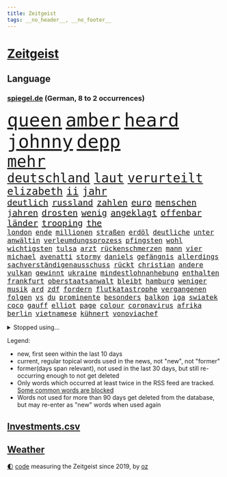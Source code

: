 ```yaml
---
title: Zeitgeist
tags: __no_header__, __no_footer__
---
```


# [Zeitgeist](https://oliz.io/zeitgeist/)

## Language

<h3><a href="https://www.spiegel.de" target="_blank">spiegel.de</a> (German, 8 to 2 occurrences)</h3>
<p style="font-family:monospace">
<span style="font-size:32pt"><a href="news_links.html#queen" class="current">queen</a></span>
<span style="font-size:32pt"><a href="news_links.html#amber" class="current">amber</a></span>
<span style="font-size:32pt"><a href="news_links.html#heard" class="current">heard</a></span>
<span style="font-size:32pt"><a href="news_links.html#johnny" class="current">johnny</a></span>
<span style="font-size:32pt"><a href="news_links.html#depp" class="current">depp</a></span>
<br>
<span style="font-size:28pt"><a href="news_links.html#mehr" class="current">mehr</a></span>
<br>
<span style="font-size:22pt"><a href="news_links.html#deutschland" class="current">deutschland</a></span>
<span style="font-size:22pt"><a href="news_links.html#laut" class="current">laut</a></span>
<span style="font-size:22pt"><a href="news_links.html#verurteilt" class="current">verurteilt</a></span>
<br>
<span style="font-size:18pt"><a href="news_links.html#elizabeth" class="current">elizabeth</a></span>
<span style="font-size:18pt"><a href="news_links.html#ii" class="current">ii</a></span>
<span style="font-size:18pt"><a href="news_links.html#jahr" class="current">jahr</a></span>
<br>
<span style="font-size:15pt"><a href="news_links.html#deutlich" class="current">deutlich</a></span>
<span style="font-size:15pt"><a href="news_links.html#russland" class="current">russland</a></span>
<span style="font-size:15pt"><a href="news_links.html#zahlen" class="current">zahlen</a></span>
<span style="font-size:15pt"><a href="news_links.html#euro" class="current">euro</a></span>
<span style="font-size:15pt"><a href="news_links.html#menschen" class="current">menschen</a></span>
<span style="font-size:15pt"><a href="news_links.html#jahren" class="current">jahren</a></span>
<span style="font-size:15pt"><a href="news_links.html#drosten" class="current">drosten</a></span>
<span style="font-size:15pt"><a href="news_links.html#wenig" class="current">wenig</a></span>
<span style="font-size:15pt"><a href="news_links.html#angeklagt" class="current">angeklagt</a></span>
<span style="font-size:15pt"><a href="news_links.html#offenbar" class="current">offenbar</a></span>
<span style="font-size:15pt"><a href="news_links.html#länder" class="current">länder</a></span>
<span style="font-size:15pt"><a href="news_links.html#trooping" class="new">trooping</a></span>
<span style="font-size:15pt"><a href="news_links.html#the" class="current">the</a></span>
<br>
<span style="font-size:12pt"><a href="news_links.html#london" class="current">london</a></span>
<span style="font-size:12pt"><a href="news_links.html#ende" class="current">ende</a></span>
<span style="font-size:12pt"><a href="news_links.html#millionen" class="current">millionen</a></span>
<span style="font-size:12pt"><a href="news_links.html#straßen" class="current">straßen</a></span>
<span style="font-size:12pt"><a href="news_links.html#erdöl" class="current">erdöl</a></span>
<span style="font-size:12pt"><a href="news_links.html#deutliche" class="current">deutliche</a></span>
<span style="font-size:12pt"><a href="news_links.html#unter" class="current">unter</a></span>
<span style="font-size:12pt"><a href="news_links.html#anwältin" class="current">anwältin</a></span>
<span style="font-size:12pt"><a href="news_links.html#verleumdungsprozess" class="current">verleumdungsprozess</a></span>
<span style="font-size:12pt"><a href="news_links.html#pfingsten" class="new">pfingsten</a></span>
<span style="font-size:12pt"><a href="news_links.html#wohl" class="current">wohl</a></span>
<span style="font-size:12pt"><a href="news_links.html#wichtigsten" class="current">wichtigsten</a></span>
<span style="font-size:12pt"><a href="news_links.html#tulsa" class="current">tulsa</a></span>
<span style="font-size:12pt"><a href="news_links.html#arzt" class="current">arzt</a></span>
<span style="font-size:12pt"><a href="news_links.html#rückenschmerzen" class="current">rückenschmerzen</a></span>
<span style="font-size:12pt"><a href="news_links.html#mann" class="current">mann</a></span>
<span style="font-size:12pt"><a href="news_links.html#vier" class="current">vier</a></span>
<span style="font-size:12pt"><a href="news_links.html#michael" class="current">michael</a></span>
<span style="font-size:12pt"><a href="news_links.html#avenatti" class="new">avenatti</a></span>
<span style="font-size:12pt"><a href="news_links.html#stormy" class="new">stormy</a></span>
<span style="font-size:12pt"><a href="news_links.html#daniels" class="current">daniels</a></span>
<span style="font-size:12pt"><a href="news_links.html#gefängnis" class="current">gefängnis</a></span>
<span style="font-size:12pt"><a href="news_links.html#allerdings" class="current">allerdings</a></span>
<span style="font-size:12pt"><a href="news_links.html#sachverständigenausschuss" class="current">sachverständigenausschuss</a></span>
<span style="font-size:12pt"><a href="news_links.html#rückt" class="current">rückt</a></span>
<span style="font-size:12pt"><a href="news_links.html#christian" class="current">christian</a></span>
<span style="font-size:12pt"><a href="news_links.html#andere" class="current">andere</a></span>
<span style="font-size:12pt"><a href="news_links.html#vulkan" class="current">vulkan</a></span>
<span style="font-size:12pt"><a href="news_links.html#gewinnt" class="current">gewinnt</a></span>
<span style="font-size:12pt"><a href="news_links.html#ukraine" class="current">ukraine</a></span>
<span style="font-size:12pt"><a href="news_links.html#mindestlohnanhebung" class="new">mindestlohnanhebung</a></span>
<span style="font-size:12pt"><a href="news_links.html#enthalten" class="current">enthalten</a></span>
<span style="font-size:12pt"><a href="news_links.html#frankfurt" class="current">frankfurt</a></span>
<span style="font-size:12pt"><a href="news_links.html#oberstaatsanwalt" class="new">oberstaatsanwalt</a></span>
<span style="font-size:12pt"><a href="news_links.html#bleibt" class="current">bleibt</a></span>
<span style="font-size:12pt"><a href="news_links.html#hamburg" class="current">hamburg</a></span>
<span style="font-size:12pt"><a href="news_links.html#weniger" class="current">weniger</a></span>
<span style="font-size:12pt"><a href="news_links.html#musik" class="current">musik</a></span>
<span style="font-size:12pt"><a href="news_links.html#ard" class="current">ard</a></span>
<span style="font-size:12pt"><a href="news_links.html#zdf" class="current">zdf</a></span>
<span style="font-size:12pt"><a href="news_links.html#fordern" class="current">fordern</a></span>
<span style="font-size:12pt"><a href="news_links.html#flutkatastrophe" class="current">flutkatastrophe</a></span>
<span style="font-size:12pt"><a href="news_links.html#vergangenen" class="current">vergangenen</a></span>
<span style="font-size:12pt"><a href="news_links.html#folgen" class="current">folgen</a></span>
<span style="font-size:12pt"><a href="news_links.html#vs" class="current">vs</a></span>
<span style="font-size:12pt"><a href="news_links.html#du" class="current">du</a></span>
<span style="font-size:12pt"><a href="news_links.html#prominente" class="current">prominente</a></span>
<span style="font-size:12pt"><a href="news_links.html#besonders" class="current">besonders</a></span>
<span style="font-size:12pt"><a href="news_links.html#balkon" class="current">balkon</a></span>
<span style="font-size:12pt"><a href="news_links.html#iga" class="current">iga</a></span>
<span style="font-size:12pt"><a href="news_links.html#swiatek" class="current">swiatek</a></span>
<span style="font-size:12pt"><a href="news_links.html#coco" class="new">coco</a></span>
<span style="font-size:12pt"><a href="news_links.html#gauff" class="new">gauff</a></span>
<span style="font-size:12pt"><a href="news_links.html#elliot" class="new">elliot</a></span>
<span style="font-size:12pt"><a href="news_links.html#page" class="new">page</a></span>
<span style="font-size:12pt"><a href="news_links.html#colour" class="new">colour</a></span>
<span style="font-size:12pt"><a href="news_links.html#coronavirus" class="current">coronavirus</a></span>
<span style="font-size:12pt"><a href="news_links.html#afrika" class="current">afrika</a></span>
<span style="font-size:12pt"><a href="news_links.html#berlin" class="current">berlin</a></span>
<span style="font-size:12pt"><a href="news_links.html#vietnamese" class="current">vietnamese</a></span>
<span style="font-size:12pt"><a href="news_links.html#kühnert" class="current">kühnert</a></span>
<span style="font-size:12pt"><a href="news_links.html#vonoviachef" class="new">vonoviachef</a></span>
</p>
<details>
<summary>Stopped using...</summary>
<p class="former" style="font-size:12pt">
müssten(588) armenien(587) entwicklungen(587) kauft(587) manchen(587) weise(587) arsenal(586) einstieg(586) geboren(586) konfrontiert(586) paare(586) persönliche(586) ruhe(586) verlief(586) äußerungen(586) bernd(585) echte(585) flieht(585) frank(585) gewerkschaft(585) jahrzehnten(585) leisten(585) ernst(584) fortschritt(584) geboten(584) gegenseitig(584) konzernchef(584) sicherheitskräfte(584) sturm(584) szene(584) terroristen(584) tests(584) treffer(584) usgericht(584) 150(583) bisschen(583) diskutieren(583) erfahrung(583) erscheinen(583) fahrt(583) hinaus(583) höheren(583) ikone(583) infizierte(583) jagd(583) juventus(583) stefan(583) unruhen(583) vollständig(583) ausflug(582) betriebe(582) bundestags(582) coronatest(582) erzielt(582) schwangerschaft(582) tweet(582) anbieten(581) elfmeter(581) herzogin(581) humanitäre(581) internationaler(581) maximal(581) plaßmann(581) stuttmann(581) worauf(581) ziemlich(581) 7(580) abgesetzt(580) beschimpft(580) cristiano(580) fdpchef(580) hunde(580) illegalen(580) kollaps(580) rechtsextremisten(580) ronaldo(580) tödliche(580) wirkt(580) wohnen(580) 2015(579) laschet(579) opfern(579) tagelang(579) weisen(579) anschließend(578) antarktis(578) behandeln(578) endgültig(578) esken(578) gelegenheit(578) genutzt(578) saskia(578) verteidigung(578) 43(577) beispielen(577) beweisen(577) dachte(577) debatten(577) gemeinsamen(577) kolumnist(577) kraftvoll(577) literatur(577) pflege(577) rekordhoch(577) rente(577) schnee(577) tauchen(577) beleidigt(576) dementiert(576) geklärt(576) hände(576) jüngsten(576) klein(576) kontrolliert(576) reagierten(576) restaurants(576) tötet(576) beachten(575) brutal(575) gastgeber(575) hunderten(575) leitet(575) sächsischen(575) verspielt(575) vorstellen(575) ausschuss(574) einziehen(574) nürnberg(574) rand(574) schriftstellerin(574) ärgert(574) fakten(573) flüchtlingen(573) meinungsfreiheit(573) riesige(573) staats(573) verstärken(573) weltwirtschaft(573) autoindustrie(572) feuerwehrleute(572) haushalte(572) lieben(572) sportlerinnen(572) trauen(572) verdächtigt(572) 45(571) fortgesetzt(571) privat(571) sender(571) ermordeten(570) forschung(570) patient(570) schuss(570) regiert(569) drastische(568) polnische(568) vaters(568) verbindet(568) zimmer(568) coronapolitik(567) nase(567) verwandelt(567) 4(566) clemens(566) dämpfer(566) entsetzen(566) gesamten(566) küstenwache(566) signalisiert(566) hielten(565) indonesien(565) umweltschutz(565) dominanz(564) kommunistische(564) le(564) auktion(563) landete(563) pkw(563) älteren(563) spitzenreiter(562) analysiert(561) antonio(561) bestmarke(561) fan(561) laufenden(561) fürth(560) probe(560) strenge(559) zogen(559) erschießt(557) umfragewerte(557) ausrüstung(556) mitarbeiterin(556) pushbacks(556) legende(555) pleite(555) vorteile(555) fußballwm(554) kassierte(554) niederländischen(554) schlugen(554) generalbundesanwalt(552) heutigen(552) sichert(552) automatisch(551) football(551) verfassungsgericht(551) erfährt(550) favorit(550) halbe(550) gelandet(549) zeigten(548) atomkraft(547) rang(547) zuspruch(547) festhalten(545) gesetzliche(545) ungeklärt(545) einblick(544) katharina(543) provoziert(543) munition(542) teilt(542) geblieben(541) palmer(538) athletinnen(536) entbrannt(534) flug(534) pentagon(533) sprit(532) tanzen(531) weitreichende(531) sammeln(529) spacex(527) entführt(524) suv(524) coronafolgen(523) vereins(522) tolle(521) wmtitel(521) cdu/csu(517) aggressiv(516) ausgemacht(516) blinken(516) behindert(511) 15jährige(505) 150000(498) spritze(491) irgendwie(488) fotografiert(472) klettert(471) diagnose(468) nationalpark(457) ausstellung(455) neonazis(455) entzogen(449) wolken(447) autobahnen(444) günstig(442) neuanfang(438) happy(421) unterschiedliche(403) zypern(399) übrig(393) satellitenbilder(390) nötigen(378) afghanischen(372) japanischen(367) stolpert(367) 38(357) 25jährige(353) ungeimpfte(352) tendenzen(350) unglaublich(344) umfassende(335) chipmangel(333) lokal(333) träumt(331) fotografen(328) staatspräsidenten(326) vorerkrankungen(324) delta(322) arme(321) füllen(317) jahrelange(317) parteispitze(317) sichere(316) white(313) spiegelpodcast(312) 2005(310) spitzenpolitiker(309) mächtigen(304) chaotischen(303) verurteilung(303) heiraten(302) wunderkind(299) venedig(297) ermordung(294) karrierecoach(294) sorgten(294) gewürdigt(293) konzentriert(292) rohstoff(289) bezieht(287) pegasus(287) vertretung(285) winde(285) zerstörten(285) topmanager(282) nrwministerpräsident(281) gestern(277) nicole(277) staatskonzern(273) lauf(270) musks(270) 400000(268) alternative(268) drauf(267) chappatte(266) sprint(266) beobachter(262) z(260) drehte(259) flüchtlingskrise(259) gewohnt(259) hessens(259) scholz'(259) tabellenführer(259) king(258) 2025(252) staatsbesuch(252) händen(251) tabellenführung(251) ernüchternd(250) zwölfjähriger(250) gefiel(248) 115(245) verstärkung(245) ausreisen(244) böse(243) instanz(243) gysi(242) operationen(242) pfizer(242) fehlender(240) gerichtsurteil(240) zuwachs(240) heilen(239) gleichen(238) gesetzesänderung(237) telefoniert(237) autoritäre(236) arten(235) fracht(234) messe(234) nackt(234) trage(234) zwecke(234) bundestagsdebatte(233) bali(232) feministin(230) kleinere(230) überraschte(230) coronaprotest(229) demut(227) basketballstar(226) empfing(225) auszubildende(224) ham(222) wesen(220) gestiegenen(219) lithium(219) erneutes(218) franz(218) gefeuert(218) krankenkassen(217) vermitteln(215) alarmieren(214) mützenich(213) einschüchtern(211) 78(209) organisieren(209) grundlegende(208) kongo(208) verheerendes(207) eingedrungen(206) bedrängt(205) bernhard(205) dan(205) herunter(205) menschheit(205) parlamentarier(204) coronalage(202) eingefroren(202) wirksam(201) spielzeug(199) größtem(198) aufpassen(197) bayernprofi(196) versenkt(196) 41(194) booster(194) legendäre(193) verlobt(191) zeitplan(190) masked(189) preisverleihung(189) immobilienbesitzer(188) meldungen(188) thorsten(188) kritikern(187) baldwin(186) menschenrechtsorganisation(186) tödlichem(186) bekannteste(185) geschaut(184) summen(183) verwehrt(183) zeichner(182) hotspur(181) perfekt(181) ablehnung(180) feuerte(179) kürzer(179) ungestört(179) eegumlage(178) frisst(178) amanda(177) schier(177) verschwörungstheorien(177) boykottieren(176) michel(176) phasen(175) tatortvote(175) ausschließen(174) wirtschaftsmetropole(174) teslaaktien(173) tommy(173) wirtschaftlich(173) rudolf(172) atlanta(171) karneval(171) lebenslang(171) extremer(170) tories(170) strompreise(169) einladung(168) hetze(168) mail(168) welten(168) dutzenden(167) oskar(167) otto(167) rekordzahl(167) vorkehrungen(167) guterres(166) promis(166) robben(166) unogeneralsekretär(166) heran(162) künstlers(162) sohnes(162) unendliche(162) verschiedener(162) versicherten(162) brandbrief(161) rostocker(161) verwüstung(161) dinosaurier(160) jederzeit(160) ausliefern(159) emotional(159) explodieren(159) peng(159) shuai(159) geteilt(158) mischt(158) sagten(158) truppenbewegungen(157) verschollen(157) hoffe(155) lehrerinnen(155) schande(155) unterzeichnen(155) allgemeine(154) dürr(154) coronaimpfpflicht(153) moralisch(152) omikronvariante(152) familienministerin(151) rätselhafter(151) nordirak(150) demütigung(149) omikronausbruch(149) holland(148) mecklenburgvorpommerns(148) steuergeld(148) gemütlich(147) möchten(147) einzelfall(146) rechtsradikalen(146) bundestages(145) greuther(144) turniere(144) energieversorgung(143) alarmierend(142) besetzung(142) beten(142) gedenkt(142) fotostrecke(141) malen(141) patzer(141) ausführlich(140) beamter(140) getäuscht(140) ricarda(140) erschwert(139) ungleich(139) aktiver(138) heikel(138) inspiriert(138) beschränken(137) charlotte(137) melbourne(137) persönlichkeit(137) schlaganfall(137) audi(136) begleiter(136) geschlecht(136) sperma(136) handball(134) hochzeit(134) way(133) fernweh(132) getränke(132) viren(131) vorzubereiten(131) atemnot(128) neuwagen(128) unterschätzt(128) versteigerung(128) céline(127) härtesten(127) erwachsener(126) gehackt(126) verhör(126) absolut(125) angreifen(125) luftangriffen(125) verkaufte(125) zahlreicher(125) bijan(124) djirsarai(124) dringende(124) verkünden(124) 2500(123) engel(123) erinnerte(123) wiederherstellen(122) trinkt(121) hartes(120) mitgliedstaaten(120) osze(120) stefanie(120) krebs(119) energiewirtschaft(118) geistig(118) trockenheit(118) feuerwerkskörper(117) probiert(116) damalige(115) vorzeitigen(115) atomausstieg(113) expremier(113) verschwendung(113) aufgeklärt(112) aufgerüstet(112) kraftwerke(112) reichlich(112) republikanerin(112) großfeuer(111) kommunikation(111) erftstadt(110) maaßen(110) orange(110) ceo(109) eliten(109) insolvenzverfahren(109) gesünder(108) janeiro(108) rio(108) algerien(107) helgoland(107) monsanto(107) verlässlich(106) auszuschließen(105) ernennt(105) gejagt(105) sánchez(105) überstehen(105) gastbeitrag(104) genaue(104) bekanntgegeben(103) lobende(103) sponsoring(103) parteiführung(102) beckenbauer(101) komplexe(101) murray(101) säugling(101) vertuscht(101) doll(100) erstem(100) everton(100) milliardenschweren(100) eigentore(99) vorrangig(99) abgeschnitten(98) fragten(98) geldquellen(98) kansas(98) militärhilfe(98) erschöpfung(96) hennigwellsow(96) kontaktaufnahme(96) rüstungskonzern(96) schwelle(96) spazieren(96) ustruppen(96) ausgespäht(95) neil(95) grünenvorsitzende(94) hamstern(94) nonne(94) verzeichnen(94) kanadier(93) schnellste(93) verwüstet(93) ablösefrei(92) eubehörde(92) square(92) wüten(92) etabliert(91) gewölbe(91) befristete(90) polizistin(90) tönnies(90) kongresswahlen(89) nazivergleich(89) ohio(89) tappen(89) tessin(89) kündigungswelle(88) vierjähriger(88) wanderung(88) ölgemälde(88) alarmbereitschaft(87) behauptete(87) betreibt(87) klug(87) niedriger(87) überlaufen(87) boykotts(86) börsenwert(86) ernannten(86) gläubigen(86) ideal(86) küsten(86) lautstark(86) lästert(86) rekonstruktion(86) staatsanwälte(86) wmfinals(86) zombie(86) 92(85) bombardiert(85) end(85) geschwächt(85) schlägen(85) stammen(85) 98(84) cold(84) enttäuschten(84) kooperativ(84) niederländischer(84) ramadan(84) ronnie(84) 1982(83) befristet(83) zusammenziehen(83) angstzuständen(82) fight(82) fremde(82) hilfsgütern(82) kindergarten(82) modernisierung(82) nizza(82) norwegischer(82) stärkung(82) weiwei(82) althaus(81) antisemitismusvorwürfe(81) bundeswehreinsatz(81) denselben(81) skispringerin(81) ständigem(81) versuchter(81) abgeschafft(80) ernsthaft(80) kurt(80) modi(80) motiven(80) muslime(80) narendra(80) thief(80) torwart(80) air(79) außergewöhnlich(79) dagmar(79) fantastisch(79) hacks(79) spdgesundheitsminister(79) vergaben(79) ökostrom(79) instagramposts(78) kamila(78) mau(78) vorkommen(78) bologna(77) brustkrebs(77) geschäftspartner(77) kanonen(77) kollabierte(77) königsfamilie(77) paula(77) populärer(77) spdpromis(77) stromkosten(77) beraterin(76) daxkonzerns(76) eukommissionspräsidentin(76) feuerwehreinsatz(76) rückrunde(76) tencent(76) therapie(76) coachellafestival(75) kelly(75) luftraum(75) stützt(75) verspätet(75) weigerung(75) arbeitslos(74) menschliches(74) patzte(74) teilrückzug(74) wachsenden(74) walijewa(74) zäh(74) fortsetzen(73) oleg(73) schwache(73) sportart(73) vergrößert(73) antonia(72) brüste(72) fürths(72) luxusautos(72) manipulierter(72) abbau(71) anliegen(71) bevorsteht(71) hinterbliebenen(71) süddeutschen(71) terror(71) werbeverbot(71) boom(70) glimpflich(70) göttin(70) hapert(70) nintendo(70) odessa(70) statue(70) valentin(70) wii(70) 237(69) amtlich(69) ausfüllen(69) mohan(69) märkte(69) seltsamen(69) unmittelbar(69) vorgehens(69) befruchtung(68) bundesligaspiel(68) coronaviren(68) stücke(68) zentraler(68) amtierende(67) ankläger(67) reindl(67) ruiniert(67) chemikalien(66) dieter(66) energieträgern(66) gasimporte(66) gegenden(66) rekordtief(66) stoff(66) überweisen(66) abrüstung(65) geheimdienstchef(65) gehoben(65) hingewiesen(65) itsicherheitsfirma(65) jüngstes(65) kletterten(65) konkretisiert(65) mobilität(65) umsatzeinbruch(65) ulla(64) unfair(64) auswüchse(63) bedrohe(63) krönt(63) masse(63) russisch(63) stromversorgung(63) ausweitung(62) schwenkt(62) sämtlicher(62) bahnt(61) ernährung(61) expansion(61) invasoren(61) schmerzt(61) schwindel(61) ampelfraktionen(60) ausbremsen(60) kontrahentin(60) mobilmachung(60) ukrainedebatte(60) umbenannt(60) drosseln(59) kasse(59) kriegstag(59) punktet(59) speicher(59) teuerungsrate(59) 64(58) panzern(58) raketeneinschläge(58) zugzwang(58) blaue(57) blau(56) clanmitglied(56) hauses(56) scheiterns(56) zivilbevölkerung(56) ehepaars(55) microsoft(55) bronzezeit(54) geringere(54) rot(54) aufbrechen(53) bekräftigte(53) großaktionär(53) großstadt(53) helm(53) élysée(52) dna(51) erpresst(51) journalistenverband(51) marathon(51) modernen(51) nachkochen(51) simpler(51) gemeint(50) islam(50) mechanismus(50) pfiffe(50) tenniskarriere(50) weltraumschrott(50) abgeraten(49) atomare(49) energiepolitik(49) hungern(49) oligarch(49) träfe(49) dilemma(48) emanzipieren(48) günstiger(48) expedition(47) offiziere(47) raser(47) sowieso(47) abgeschoben(46) europatour(46) nico(46) prosiebensat1(46) reduzierung(46) scheuen(46) tätig(46) verschollenes(46) fluchtkorridor(45) hilfsbereitschaft(45) köpfe(45) resultat(45) spannenden(45) zurückhaltend(45) bulgarien(44) derartige(44) kaspersky(44) lafontaine(44) menschenrechtsaktivist(44) nachrichtenagenturen(44) wiener(44) agentur(43) bahrain(43) kasperskysoftware(43) kehren(43) leitungen(43) umsätze(43) verbraucht(43) aufstiegsrennen(42) bewährungsprobe(42) brillierte(42) innenräumen(42) neuigkeit(42) puma(42) teamleiter(42) andrej(41) auffangstation(41) beweist(41) esa(41) immobilienkonzern(41) verkäufe(41) 38jährigen(40) hirnforscher(40) indonesischen(40) einkaufszentrum(39) fox(39) aufgeführt(38) blauer(38) enttarnt(38) fabulierte(38) gasengpass(38) informanten(38) israelreise(38) millionenstädte(38) spritschlucker(38) zurückschlagen(38) abgedreht(37) donbas(37) spalten(37) unterschreibt(37) diagnostiziert(36) disco(36) draxler(36) erfindet(36) geburtstagspartys(36) glücklicher(36) grundgesetzänderung(36) kläger(36) minimal(36) nationalgardisten(36) überzeugungen(36) asphalt(35) leistet(35) nuklearwaffen(35) singer(35) spürt(35) fördert(34) lobte(34) separatistenführer(34) theoretisch(34) überlebenden(34) abhängen(33) dino(33) fraktionschef(33) fußballerinnen(33) johan(33) stopps(33) bestechlichkeit(32) crew(32) fördermittel(32) immobilienkonzerns(32) marken(32) natogipfel(32) ordnen(32) tegernsee(32) dresdener(31) erschafft(31) fastenmonat(31) friedensbewegte(31) kotropfen(31) motto(31) auffüllen(30) leitartikel(30) miriam(30) schoa(30) ullrich(30) abschläge(29) ausflugsschiff(29) autokonzern(29) fsb(29) packenden(29) zerlegen(29) essay(28) euroraum(28) exkanzlerin(28) gaszahlung(28) mangelnden(28) portion(28) setze(28) verüben(28) beschwichtigt(27) eishockeybund(27) kriegsparteien(27) medizinisch(27) entlastungspakete(26) flotte(26) gashahn(26) unglücke(26) zugänge(26) élyséepalast(26) choreograf(25) ego(25) fleischkonsum(25) frankreichwahl(25) labor(25) sortieren(25) antisemiten(24) aserbaidschan(24) bergkarabach(24) bogen(24) kämpfende(24) strömungen(24) vergehen(24) antisemitische(23) bergwerk(23) darknet(23) fehlentscheidungen(23) grubenunglück(23) hassen(23) lukas(23) mutterfirma(23) wahlalter(23) artenschutz(22) betriebsunfall(22) brunsbüttel(22) heimtückische(22) penh(22) phnom(22) anreize(21) augsburger(21) belagerung(21) eingekauft(21) sandhausen(21) villarreal(21) aufstocken(20) f***(20) mekka(20) t(20) unternehmerin(20) übergriff(20) unochef(19) bryan(18) enttäuschenden(18) mélanie(18) planet(18) verteidigungsfähigkeit(18) visionen(18) axiom1(17) cia(17) osterfeiertagen(17) traditionen(17) usauslandsgeheimdienst(17) fa(16) subversiven(16) 88(15) aufstiegskampf(15) dahin(15) energiemanager(15) rechtspopulistin(15) tempelberg(15) zukommt(15) absurder(14) heranrücken(14) kremlherrscher(14) osterfest(14) tags(14) terrorzelle(14) wünsche(14) ökosystem(14) arjen(13) birnbaum(13) eonchef(13) leonhard(13) marderschützenpanzer(13) night(13) pogba(13) südafrikas(13) vernichtungskrieg(13) bodycamaufnahmen(12) eingeschlossenen(12) entführen(12) gepard(12) hauptpreis(12) leopard(12) panzerlieferungen(12) produktionsprobleme(12) sprengstoffanschläge(12) traditionsreichen(12) ubahnstation(12) verärgert(12) zentralafrikanische(12) zusammenhängen(12) effekte(11) feministische(11) habecks(11) hammer(11) impfdosen(11) löschung(11) neuartige(11) nou(11) paus(11) spieltage(11) sprunghaft(11)
</p>
</details>
<p>Legend:
<ul>
<li><span class="new">new</span>, first seen within the last 10 days</li>
<li><span class="current">current</span>, regular topical words used in the news, not "new", not "former"</li>
<li><span class="former">former(days span relevant)</span>, not used in the last 30 days, but still re-occurring enough to not get deleted</li>
<li>Only words which occurred at least twice in the RSS feed are tracked. <a href="language/filters.py">Some common words are blocked</a></li>
<li>Words not used for more than 90 days get deleted from the database, but may re-enter as "new" words when used again</li>
</ul>
</p>

## [Investments](investments.html)[.csv](investments.csv)

## [Weather](weather.html)

<footer>
<a href="javascript:toggleTheme()" class="nav">🌓</a>
<a href="https://github.com/ooz/zeitgeist">code</a> measuring the Zeitgeist since 2019, by <a href="https://oliz.io">oz</a>
</footer>
